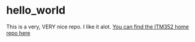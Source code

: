 # hello_world
This is a very, VERY nice repo.  I like it alot.
[You can find the ITM352 home repo here](https://dport96.github.io/ITM352/)
